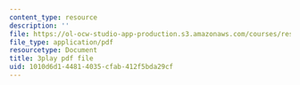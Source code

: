 ```yaml
---
content_type: resource
description: ''
file: https://ol-ocw-studio-app-production.s3.amazonaws.com/courses/res-6-012-introduction-to-probability-spring-2018/1010d6d144814035cfab412f5bda29cf_LBiYeL4qD2M.pdf
file_type: application/pdf
resourcetype: Document
title: 3play pdf file
uid: 1010d6d1-4481-4035-cfab-412f5bda29cf
---
```

